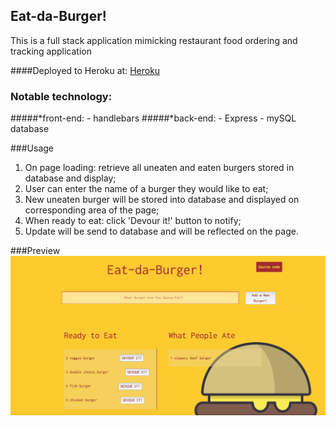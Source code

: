 ## Eat-da-Burger!

This is a full stack application mimicking restaurant food ordering and tracking application

####Deployed to Heroku at:
[Heroku](https://cryptic-atoll-87312.herokuapp.com/)


### Notable technology:
#####*front-end:
    - handlebars
#####*back-end:
    - Express
    - mySQL database


###Usage
1. On page loading: retrieve all uneaten and eaten burgers stored in database and display;
2. User can enter the name of a burger they would like to eat;
3. New uneaten burger will be stored into database and displayed on corresponding area of the page;
4. When ready to eat: click 'Devour it!' button to notify;
5. Update will be send to database and will be reflected on the page.


###Preview
![preview](./public/assets/img/preview-burger.png)